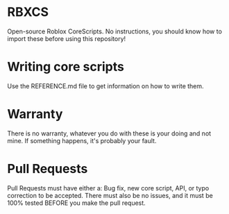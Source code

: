# RBXCS
Open-source Roblox CoreScripts. No instructions, you should know how to import these before using this repository!
# Writing core scripts
Use the REFERENCE.md file to get information on how to write them.
# Warranty
There is no warranty, whatever you do with these is your doing and not mine. If something happens, it's probably your fault.
# Pull Requests
Pull Requests must have either a:
Bug fix,
new core script,
API,
or typo correction to be accepted. There must also be no issues, and it must be 100% tested BEFORE you make the pull request.
